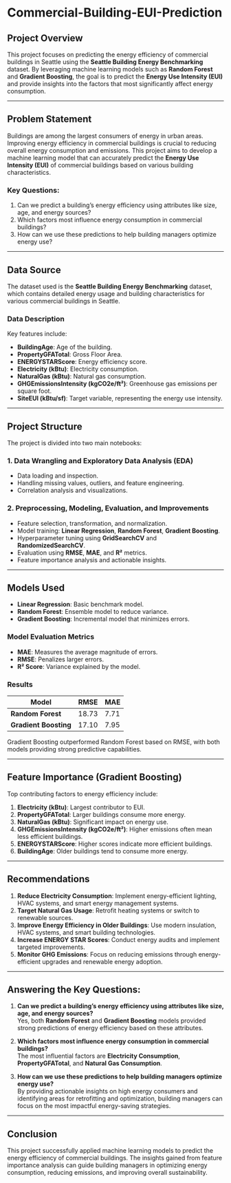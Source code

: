 # Commercial-Building-EUI-Prediction

## Project Overview
This project focuses on predicting the energy efficiency of commercial buildings in Seattle using the **Seattle Building Energy Benchmarking** dataset. By leveraging machine learning models such as **Random Forest** and **Gradient Boosting**, the goal is to predict the **Energy Use Intensity (EUI)** and provide insights into the factors that most significantly affect energy consumption.

---

## Problem Statement
Buildings are among the largest consumers of energy in urban areas. Improving energy efficiency in commercial buildings is crucial to reducing overall energy consumption and emissions. This project aims to develop a machine learning model that can accurately predict the **Energy Use Intensity (EUI)** of commercial buildings based on various building characteristics.

### Key Questions:
1. Can we predict a building’s energy efficiency using attributes like size, age, and energy sources?
2. Which factors most influence energy consumption in commercial buildings?
3. How can we use these predictions to help building managers optimize energy use?

---

## Data Source
The dataset used is the **Seattle Building Energy Benchmarking** dataset, which contains detailed energy usage and building characteristics for various commercial buildings in Seattle.

### Data Description
Key features include:
- **BuildingAge**: Age of the building.
- **PropertyGFATotal**: Gross Floor Area.
- **ENERGYSTARScore**: Energy efficiency score.
- **Electricity (kBtu)**: Electricity consumption.
- **NaturalGas (kBtu)**: Natural gas consumption.
- **GHGEmissionsIntensity (kgCO2e/ft²)**: Greenhouse gas emissions per square foot.
- **SiteEUI (kBtu/sf)**: Target variable, representing the energy use intensity.

---

## Project Structure
The project is divided into two main notebooks:

### 1. Data Wrangling and Exploratory Data Analysis (EDA)
- Data loading and inspection.
- Handling missing values, outliers, and feature engineering.
- Correlation analysis and visualizations.

### 2. Preprocessing, Modeling, Evaluation, and Improvements
- Feature selection, transformation, and normalization.
- Model training: **Linear Regression**, **Random Forest**, **Gradient Boosting**.
- Hyperparameter tuning using **GridSearchCV** and **RandomizedSearchCV**.
- Evaluation using **RMSE**, **MAE**, and **R²** metrics.
- Feature importance analysis and actionable insights.

---

## Models Used
- **Linear Regression**: Basic benchmark model.
- **Random Forest**: Ensemble model to reduce variance.
- **Gradient Boosting**: Incremental model that minimizes errors.

### Model Evaluation Metrics
- **MAE**: Measures the average magnitude of errors.
- **RMSE**: Penalizes larger errors.
- **R² Score**: Variance explained by the model.

### Results
| Model               | RMSE  | MAE  |
|---------------------|-------|------|
| **Random Forest**    | 18.73 | 7.71 |
| **Gradient Boosting**| 17.10 | 7.95 |

Gradient Boosting outperformed Random Forest based on RMSE, with both models providing strong predictive capabilities.

---

## Feature Importance (Gradient Boosting)
Top contributing factors to energy efficiency include:
1. **Electricity (kBtu)**: Largest contributor to EUI.
2. **PropertyGFATotal**: Larger buildings consume more energy.
3. **NaturalGas (kBtu)**: Significant impact on energy use.
4. **GHGEmissionsIntensity (kgCO2e/ft²)**: Higher emissions often mean less efficient buildings.
5. **ENERGYSTARScore**: Higher scores indicate more efficient buildings.
6. **BuildingAge**: Older buildings tend to consume more energy.

---

## Recommendations
1. **Reduce Electricity Consumption**: Implement energy-efficient lighting, HVAC systems, and smart energy management systems.
2. **Target Natural Gas Usage**: Retrofit heating systems or switch to renewable sources.
3. **Improve Energy Efficiency in Older Buildings**: Use modern insulation, HVAC systems, and smart building technologies.
4. **Increase ENERGY STAR Scores**: Conduct energy audits and implement targeted improvements.
5. **Monitor GHG Emissions**: Focus on reducing emissions through energy-efficient upgrades and renewable energy adoption.

---

## Answering the Key Questions:
1. **Can we predict a building’s energy efficiency using attributes like size, age, and energy sources?**  
   Yes, both **Random Forest** and **Gradient Boosting** models provided strong predictions of energy efficiency based on these attributes.

2. **Which factors most influence energy consumption in commercial buildings?**  
   The most influential factors are **Electricity Consumption**, **PropertyGFATotal**, and **Natural Gas Consumption**.

3. **How can we use these predictions to help building managers optimize energy use?**  
   By providing actionable insights on high energy consumers and identifying areas for retrofitting and optimization, building managers can focus on the most impactful energy-saving strategies.

---

## Conclusion
This project successfully applied machine learning models to predict the energy efficiency of commercial buildings. The insights gained from feature importance analysis can guide building managers in optimizing energy consumption, reducing emissions, and improving overall sustainability.

